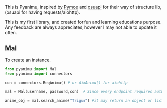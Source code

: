This is Pyanimu, inspired by [Pymoe](https://github.com/ccubed/PyMoe) and [osuapi](https://github.com/khazhyk/osuapi) for their way of structure lib, (osuapi for having requests/aiohttp).

This is my first library, and created for fun and learning educations purpose.
Any feedback are always appreciates, however I may not able to update it often.


## Mal
To create an instance.
```python
from pyanimu import Mal
from pyanimu import connectors

con = connectors.ReqAnimu() # or AioAnimu() for aiohttp

mal = Mal(username, password,con)  # Since every endpoint requires authentication, username/password isn't optional

anime_obj = mal.search_anime("Trigun") #it may return an object or list of an object depending on search queue.


```
